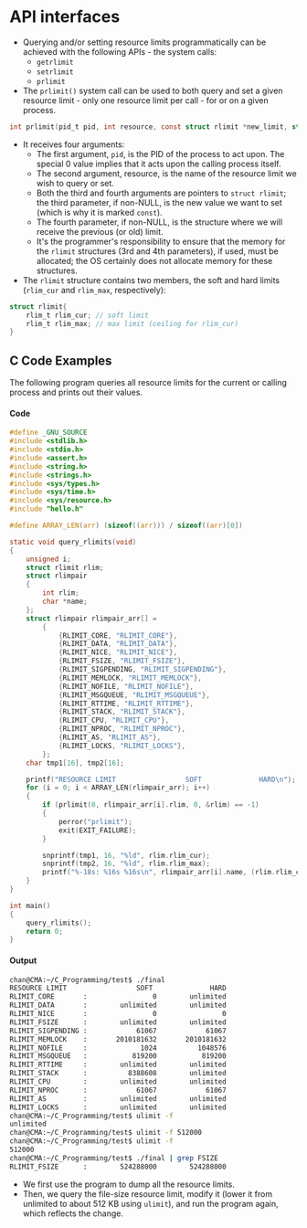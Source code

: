 # API interfaces

- Querying and/or setting resource limits programmatically can be achieved with the following APIs - the system calls:
  - `getrlimit`
  - `setrlimit`
  - `prlimit`
- The `prlimit()` system call can be used to both query and set a given resource limit - only one resource limit per call - for or on a given process.

```c
int prlimit(pid_t pid, int resource, const struct rlimit *new_limit, struct rlimit *old_limit);
```



- It receives four arguments:
  - The first argument, `pid`, is the PID of the process to act upon. The special 0 value implies that it acts upon the calling process itself.
  - The second argument, resource, is the name of the resource limit we wish to query or set.
  - Both the third and fourth arguments are pointers to `struct rlimit`; the third parameter, if non-NULL, is the new value we want to set (which is why it is marked `const`).
  - The fourth parameter, if non-NULL, is the structure where we will receive the previous (or old) limit.
  - It's the programmer's responsibility to ensure that the memory for the `rlimit` structures (3rd and 4th parameters), if used, must be allocated; the OS certainly does not allocate memory for these structures.
- The `rlimit` structure contains two members, the soft and hard limits (`rlim_cur` and `rlim_max`, respectively):

```c
struct rlimit{
    rlim_t rlim_cur; // soft limit
    rlim_t rlim_max; // max limit (ceiling for rlim_cur)
}
```



## C Code Examples

The following program queries all resource limits for the current or calling process and prints out their values.

#### Code

```c
#define _GNU_SOURCE
#include <stdlib.h>
#include <stdio.h>
#include <assert.h>
#include <string.h>
#include <strings.h>
#include <sys/types.h>
#include <sys/time.h>
#include <sys/resource.h>
#include "hello.h"

#define ARRAY_LEN(arr) (sizeof((arr))) / sizeof((arr)[0])

static void query_rlimits(void)
{
    unsigned i;
    struct rlimit rlim;
    struct rlimpair
    {
        int rlim;
        char *name;
    };
    struct rlimpair rlimpair_arr[] =
        {
            {RLIMIT_CORE, "RLIMIT_CORE"},
            {RLIMIT_DATA, "RLIMIT_DATA"},
            {RLIMIT_NICE, "RLIMIT_NICE"},
            {RLIMIT_FSIZE, "RLIMIT_FSIZE"},
            {RLIMIT_SIGPENDING, "RLIMIT_SIGPENDING"},
            {RLIMIT_MEMLOCK, "RLIMIT_MEMLOCK"},
            {RLIMIT_NOFILE, "RLIMIT_NOFILE"},
            {RLIMIT_MSGQUEUE, "RLIMIT_MSGQUEUE"},
            {RLIMIT_RTTIME, "RLIMIT_RTTIME"},
            {RLIMIT_STACK, "RLIMIT_STACK"},
            {RLIMIT_CPU, "RLIMIT_CPU"},
            {RLIMIT_NPROC, "RLIMIT_NPROC"},
            {RLIMIT_AS, "RLIMIT_AS"},
            {RLIMIT_LOCKS, "RLIMIT_LOCKS"},
        };
    char tmp1[16], tmp2[16];

    printf("RESOURCE LIMIT                 SOFT              HARD\n");
    for (i = 0; i < ARRAY_LEN(rlimpair_arr); i++)
    {
        if (prlimit(0, rlimpair_arr[i].rlim, 0, &rlim) == -1)
        {
            perror("prlimit");
            exit(EXIT_FAILURE);
        }

        snprintf(tmp1, 16, "%ld", rlim.rlim_cur);
        snprintf(tmp2, 16, "%ld", rlim.rlim_max);
        printf("%-18s: %16s %16s\n", rlimpair_arr[i].name, (rlim.rlim_cur == -1UL ? "unlimited" : tmp1), (rlim.rlim_max == -1UL ? "unlimited" : tmp2));
    }
}

int main()
{
    query_rlimits();
    return 0;
}
```



#### Output

```sh
chan@CMA:~/C_Programming/test$ ./final
RESOURCE LIMIT                 SOFT              HARD
RLIMIT_CORE       :                0        unlimited
RLIMIT_DATA       :        unlimited        unlimited
RLIMIT_NICE       :                0                0
RLIMIT_FSIZE      :        unlimited        unlimited
RLIMIT_SIGPENDING :            61067            61067
RLIMIT_MEMLOCK    :       2010181632       2010181632
RLIMIT_NOFILE     :             1024          1048576
RLIMIT_MSGQUEUE   :           819200           819200
RLIMIT_RTTIME     :        unlimited        unlimited
RLIMIT_STACK      :          8388608        unlimited
RLIMIT_CPU        :        unlimited        unlimited
RLIMIT_NPROC      :            61067            61067
RLIMIT_AS         :        unlimited        unlimited
RLIMIT_LOCKS      :        unlimited        unlimited
chan@CMA:~/C_Programming/test$ ulimit -f
unlimited
chan@CMA:~/C_Programming/test$ ulimit -f 512000
chan@CMA:~/C_Programming/test$ ulimit -f
512000
chan@CMA:~/C_Programming/test$ ./final | grep FSIZE
RLIMIT_FSIZE      :        524288000        524288000
```

- We first use the program to dump all the resource limits. 
- Then, we query the file-size resource limit, modify it (lower it from unlimited to about 512 KB using `ulimit`), and run the program again, which reflects the change.

